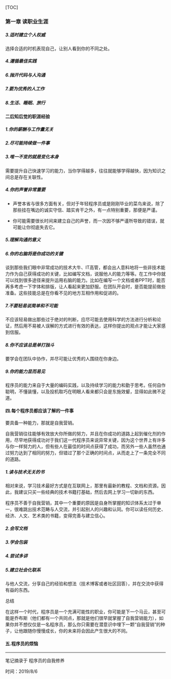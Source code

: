 [TOC]



### 第一章 读职业生涯

##### 3.适时建立个人权威

选择合适的时机表现自己，让别人看到你的不同之处。

##### 4.遵循最佳实践

##### 6.抛开代码与人沟通

##### 7.要为优秀的人工作

##### 8.生活、睡眠、旅行

#### 二后知后觉的职涯经验

##### 1.你的薪酬与工作量无关

##### 2.尽可能持续做一件事

##### 3.唯一不变的就是变化本身

需要提升自己快速学习的能力，当你学得越多，往往就能够学得越快，因为知识之间总是存在关联性。

##### 4.你的声誉非常重要

* 声誉本省与很多方面有关，但对于年轻程序员或是刚刚毕业的菜鸟来说，除了那些挂在嘴边的诚实守信、踏实肯干之外，有一点特别重要，那便是严谨。

* 你可能需要很长时间来建立自己的声誉，而一次因不够严谨所导致的错误，就可能让你彻底失去它。

##### 5.理解沟通的意义

##### 6.你的右脑将是你成功的关键

谈到那些我们眼中非常成功的技术大牛、IT高管，都会出人意料地将一些非技术能力作为自己获得成功的关键，比如编写文档，说服他人的能力等等。在工作中你就可以找到很多途径来提升运用右脑的能力。比如在编写一个文档或者PPT时，能否再多考虑一下字体和排版，让人看起来更加舒服。在团队开会时，是否能提前做些准备。这些技能总是在你看不见的地方互相作用和促进的。

##### 7.不要轻易说简单和不可能

不应该轻易做出那些过于绝对的判断，应尽可能去使用科学的方法进行分析和论证，然后用不易被人误解的方式进行有效的表达，这样你提出的观点才能让大家感到信服。

##### 8.你不应该总是单打独斗

要学会在团队中协作，并尽可能让优秀的人围绕在你身边。

##### 9.你的能力显而易见

程序员的能力来自于大量的编码实践，以及持续学习的能力和勤于思考。任何自作聪明，不懂装懂，以及投机取巧在明眼人看来都只会是东施效颦，显得如此微不足道。

#### 四.每个程序员都应该了解的一件事

要具备一种能力，那就是自我营销。

自我营销往往能够有效放大你所做的努力，并且在你成功的道路上起到催化剂的作用，尽早地获得成功对于我们这一代程序员来说异常关键，因为这个世界上有许多与你一样努力的人，但有些人在最佳的时间点获得了成功，而另外一些人虽然也通过努力达到了相同的努力，但错过了那个正确的时间点，从而走上了一条完全不同的道路。

##### 1.读与技术无关的书

相对来说，学习技术最好方式是在互联网上，那里有最新的教程、文档和资源。因此，我建议只买一些经典的技术书籍打基础，然后去网上学习一切新的东西。

程序员不善于自我营销，其中一个重要的原因是自身所掌握的知识体系太过于单一，很难跳出技术范畴与人交流，并引起别人的兴趣和认同。你可以读任何历史、经济、人文、艺术类的书籍，变得完善与建立信心。

##### 2.会写文档

##### 3.学会包装

##### 4.尝试多讲

##### 5.建立社会化联系

与他人交流，分享自己的经验和想法（技术博客或者社区回答），并在交流中获得有益的东西。

总结

在这样一个时代，程序员是一个充满可能性的职业，你可能是下一个马云，甚至可能是乔布斯（他们都有一个共同点，那就是他们很早就掌握了自我营销能力），如果你并不想仅仅是一名程序员，那么你只需要在潜意识中埋下一颗“自我营销”的种子，让他跟随你慢慢成长，你的未来将会因此产生很大的不同。

#### 五.程序员的烦恼





------

笔记摘录于 程序员的自我修养

时间：2019/8/6